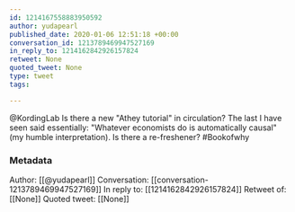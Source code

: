 ```yaml
---
id: 1214167558883950592
author: yudapearl
published_date: 2020-01-06 12:51:18 +00:00
conversation_id: 1213789469947527169
in_reply_to: 1214162842926157824
retweet: None
quoted_tweet: None
type: tweet
tags:

---
```


@KordingLab Is there a new "Athey tutorial" in circulation? The last I have seen said essentially: "Whatever economists do
is automatically causal" (my humble interpretation). Is there a re-freshener? #Bookofwhy

### Metadata

Author: [[@yudapearl]]
Conversation: [[conversation-1213789469947527169]]
In reply to: [[1214162842926157824]]
Retweet of: [[None]]
Quoted tweet: [[None]]
